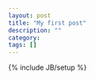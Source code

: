 ```yaml
---
layout: post
title: "My first post"
description: ""
category: 
tags: []
---
```

{% include JB/setup %}
